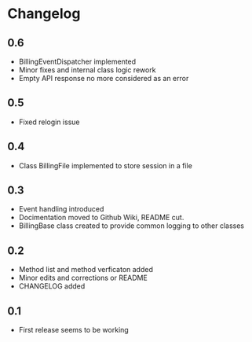 # Changelog
## 0.6
- BillingEventDispatcher implemented
- Minor fixes and internal class logic rework
- Empty API response no more considered as an error

## 0.5
- Fixed relogin issue

## 0.4
- Class BillingFile implemented to store session in a file

## 0.3
- Event handling introduced
- Docimentation moved to Github Wiki, README cut.
- BillingBase class created to provide common logging to other classes

## 0.2
- Method list and method verficaton added
- Minor edits and corrections or README
- CHANGELOG added

## 0.1
- First release seems to be working